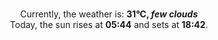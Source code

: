 <p  align="center"><br/>Currently, the weather is: <b> 31°C, <i>few clouds</i></b></br>Today, the sun rises at <b>05:44</b> and sets at <b>18:42</b>.</p>